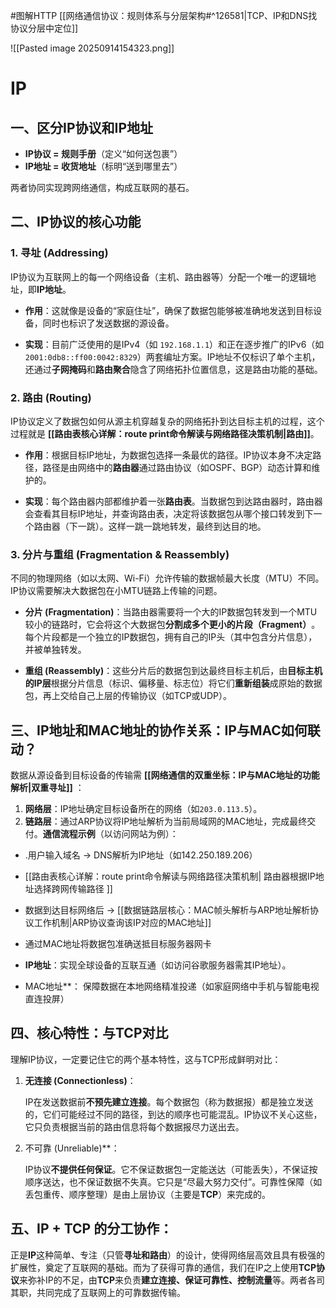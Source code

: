 #图解HTTP 
[[网络通信协议：规则体系与分层架构#^126581|TCP、IP和DNS找协议分层中定位]]

![[Pasted image 20250914154323.png]]

# IP
## 一、区分IP协议和IP地址
- 
    ​**IP协议 = 规则手册**​（定义“如何送包裹”）
- 
    ​**IP地址 = 收货地址**​（标明“送到哪里去”）
    
两者协同实现跨网络通信，构成互联网的基石。

## 二、IP协议的核心功能
### 1. 寻址 (Addressing)

IP协议为互联网上的每一个网络设备（主机、路由器等）分配一个唯一的逻辑地址，即**IP地址**。

- ​**作用**​：这就像是设备的“家庭住址”，确保了数据包能够被准确地发送到目标设备，同时也标识了发送数据的源设备。
    
- ​**实现**​：目前广泛使用的是IPv4（如 `192.168.1.1`）和正在逐步推广的IPv6（如 `2001:0db8::ff00:0042:8329`）两套编址方案。IP地址不仅标识了单个主机，还通过**子网掩码**和**路由聚合**隐含了网络拓扑位置信息，这是路由功能的基础。
    

### 2. 路由 (Routing)

IP协议定义了数据包如何从源主机穿越复杂的网络拓扑到达目标主机的过程，这个过程就是  **[[路由表核心详解：route print命令解读与网络路径决策机制​|路由]]**。

- ​**作用**​：根据目标IP地址，为数据包选择一条最优的路径。IP协议本身不决定路径，路径是由网络中的**路由器**通过路由协议（如OSPF、BGP）动态计算和维护的。
    
- **实现**​：每个路由器内部都维护着一张**路由表**。当数据包到达路由器时，路由器会查看其目标IP地址，并查询路由表，决定将该数据包从哪个接口转发到下一个路由器（下一跳）。这样一跳一跳地转发，最终到达目的地。
    

### 3. 分片与重组 (Fragmentation & Reassembly)

不同的物理网络（如以太网、Wi-Fi）允许传输的数据帧最大长度（MTU）不同。IP协议需要解决大数据包在小MTU链路上传输的问题。

- ​**分片 (Fragmentation)​**​：当路由器需要将一个大的IP数据包转发到一个MTU较小的链路时，它会将这个大数据包**分割成多个更小的片段（Fragment）​**。每个片段都是一个独立的IP数据包，拥有自己的IP头（其中包含分片信息），并被单独转发。
    
- ​**重组 (Reassembly)​**​：这些分片后的数据包到达最终目标主机后，由**目标主机的IP层**根据分片信息（标识、偏移量、标志位）将它们**重新组装**成原始的数据包，再上交给自己上层的传输协议（如TCP或UDP）。
## 三、IP地址和MAC地址的**协作关系：IP与MAC如何联动？​**​

数据从源设备到目标设备的传输需 **[[网络通信的双重坐标：IP与MAC地址的功能解析|双重寻址]]** ：

1. **网络层**​：IP地址确定目标设备所在的网络（如`203.0.113.5`）。
2. **链路层**​：通过ARP协议将IP地址解析为当前局域网的MAC地址，完成最终交付。
​**通信流程示例**​（以访问网站为例）：


- .用户输入域名 → DNS解析为IP地址（如142.250.189.206）  
- [[路由表核心详解：route print命令解读与网络路径决策机制​| 路由器根据IP地址选择跨网传输路径 ]]
-  数据到达目标网络后 → [[数据链路层核心：MAC帧头解析与ARP地址解析协议工作机制|ARP协议查询该IP对应的MAC地址]]
-  通过MAC地址将数据包准确送抵目标服务器网卡

- ​**IP地址**：​
    实现全球设备的互联互通（如访问谷歌服务器需其IP地址）。
    
- MAC地址**​：
    保障数据在本地网络精准投递（如家庭网络中手机与智能电视直连投屏）

## 四、核心特性：与TCP对比

理解IP协议，一定要记住它的两个基本特性，这与TCP形成鲜明对比：

1. ​**无连接 (Connectionless)​**​：
    
    IP在发送数据前**不预先建立连接**。每个数据包（称为数据报）都是独立发送的，它们可能经过不同的路径，到达的顺序也可能混乱。IP协议不关心这些，它只负责根据当前的路由信息将每个数据报尽力送出去。
    
2. 不可靠 (Unreliable)​**​：
    
    IP协议**不提供任何保证**。它不保证数据包一定能送达（可能丢失），不保证按顺序送达，也不保证数据不失真。它只是“尽最大努力交付”。可靠性保障（如丢包重传、顺序整理）是由上层协议（主要是**TCP**）来完成的。
## 五、IP + TCP 的分工协作​：

正是**IP**这种简单、专注（只管**寻址和路由**）的设计，使得网络层高效且具有极强的扩展性，奠定了互联网的基础。而为了获得可靠的通信，我们在IP之上使用**TCP协议**来弥补IP的不足，由**TCP**来负责**建立连接、保证可靠性、控制流量**等。两者各司其职，共同完成了互联网上的可靠数据传输。